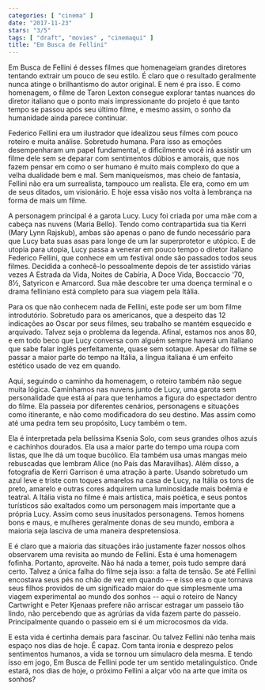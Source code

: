 ```yaml
---
categories: [ "cinema" ]
date: "2017-11-23"
stars: "3/5"
tags: [ "draft", "movies" , "cinemaqui" ]
title: "Em Busca de Fellini"
---
```

Em Busca de Fellini é desses filmes que homenageiam grandes diretores tentando extrair um pouco de seu estilo. É claro que o resultado geralmente nunca atinge o brilhantismo do autor original. E nem é pra isso. E como homenagem, o filme de Taron Lexton consegue explorar tantas nuances do diretor italiano que o ponto mais impressionante do projeto é que tanto tempo se passou após seu último filme, e mesmo assim, o sonho da humanidade ainda parece continuar.

Federico Fellini era um ilustrador que idealizou seus filmes com pouco roteiro e muita análise. Sobretudo humana. Para isso as emoções desempenharam um papel fundamental, e dificilmente você irá assistir um filme dele sem se deparar com sentimentos dúbios e amorais, que nos fazem pensar em como o ser humano é muito mais complexo do que a velha dualidade bem e mal. Sem maniqueísmos, mas cheio de fantasia, Fellini não era um surrealista, tampouco um realista. Ele era, como em um de seus ditados, um visionário. E hoje essa visão nos volta à lembrança na forma de mais um filme.

A personagem principal é a garota Lucy. Lucy foi criada por uma mãe com a cabeça nas nuvens (Maria Bello). Tendo como contrapartida sua tia Kerri (Mary Lynn Rajskub), ambas são apenas o pano de fundo necessário para que Lucy bata suas asas para longe de um lar superprotetor e utópico. E de utopia para utopia, Lucy passa a venerar em pouco tempo o diretor italiano Federico Fellini, que conhece em um festival onde são passados todos seus filmes. Decidida a conhecê-lo pessoalmente depois de ter assistido várias vezes A Estrada da Vida, Noites de Cabíria, A Doce Vida, Boccaccio '70, 8½, Satyricon e Amarcord. Sua mãe descobre ter uma doença terminal e o drama felliniano está completo para sua viagem pela Itália.

Para os que não conhecem nada de Fellini, este pode ser um bom filme introdutório. Sobretudo para os americanos, que a despeito das 12 indicações ao Oscar por seus filmes, seu trabalho se mantém esquecido e arquivado. Talvez seja o problema da legenda. Afinal, estamos nos anos 80, e em todo beco que Lucy conversa com alguém sempre haverá um italiano que sabe falar inglês perfeitamente, quase sem sotaque. Apesar do filme se passar a maior parte do tempo na Itália, a língua italiana é um enfeito estético usado de vez em quando.

Aqui, seguindo o caminho da homenagem, o roteiro também não segue muita lógica. Caminhamos nas nuvens junto de Lucy, uma garota sem personalidade que está aí para que tenhamos a figura do espectador dentro do filme. Ela passeia por diferentes cenários, personagens e situações como itinerante, e não como modificadora do seu destino. Mas assim como até uma pedra tem seu propósito, Lucy também o tem.

Ela é interpretada pela belíssima Ksenia Solo, com seus grandes olhos azuis e cachinhos dourados. Ela usa a maior parte do tempo uma roupa com listas, que lhe dá um toque bucólico. Ela também usa umas mangas meio rebuscadas que lembram Alice (no País das Maravilhas). Além disso, a fotografia de Kerri Garrison é uma atração à parte. Usando sobretudo um azul leve e triste com toques amarelos na casa de Lucy, na Itália os tons de preto, amarelo e outras cores adquirem uma luminosidade mais boêmia e teatral. A Itália vista no filme é mais artística, mais poética, e seus pontos turísticos são exaltados como um personagem mais importante que a própria Lucy. Assim como seus inusitados personagens. Temos homens bons e maus, e mulheres geralmente donas de seu mundo, embora a maioria seja lasciva de uma maneira despretensiosa.

E é claro que a maioria das situações irão justamente fazer nossos olhos observarem uma revisita ao mundo de Fellini. Esta é uma homenagem fofinha. Portanto, aproveite. Não há nada a temer, pois tudo sempre dará certo. Talvez a única falha do filme seja isso: a falta de tensão. Se até Fellini encostava seus pés no chão de vez em quando -- e isso era o que tornava seus filhos providos de um significado maior do que simplesmente uma viagem experimental ao mundo dos sonhos -- aqui o roteiro de Nancy Cartwright e Peter Kjenaas prefere não arriscar estragar um passeio tão lindo, não percebendo que as agrúrias da vida fazem parte do passeio. Principalmente quando o passeio em si é um microcosmos da vida.

E esta vida é certinha demais para fascinar. Ou talvez Fellini não tenha mais espaço nos dias de hoje. É capaz. Com tanta ironia e desprezo pelos sentimentos humanos, a vida se tornou um simulacro dela mesma. E tendo isso em jogo, Em Busca de Fellini pode ter um sentido metalinguístico. Onde estará, nos dias de hoje, o próximo Fellini a alçar vôo na arte que imita os sonhos?
